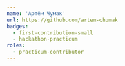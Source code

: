 ```yaml
---
name: 'Aртём Чумак'
url: https://github.com/artem-chumak
badges:
  - first-contribution-small
  - hackathon-practicum
roles:
  - practicum-contributor
---
```

